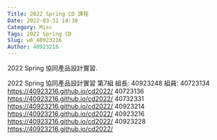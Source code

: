 ```yaml
---
Title: 2022 Spring CD 課程
Date: 2022-03-31 14:30
Category: Misc
Tags: 2022 Spring CD
Slug: w6_40923216
Author: 40923216
---
```


2022 Spring 協同產品設計實習.

<!-- PELICAN_END_SUMMARY -->

2022 Spring 協同產品設計實習 第7組
組長:
40923248 
組員:
40723134 <a href="https://40723134.github.io/cd2022/">https://40923216.github.io/cd2022/</a>
40723136 <a href="https://s40723136.github.io/cd2022/">https://40923216.github.io/cd2022/</a>
40732331 <a href="https://40732331.github.io/cd2022/">https://40923216.github.io/cd2022/</a>
40923214 <a href="https://40923214.github.io/cd2022/">https://40923216.github.io/cd2022/</a>
40923216 <a href="https://40923216.github.io/cd2022/">https://40923216.github.io/cd2022/</a>
40923228 <a href="https://40923228.github.io/cd2022/">https://40923216.github.io/cd2022/</a>

